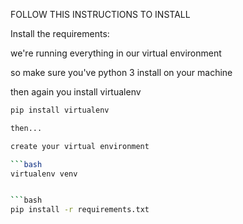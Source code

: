 
FOLLOW THIS INSTRUCTIONS TO INSTALL 

Install the requirements:

we're running everything in our virtual environment 

so make sure you've python 3 install on your machine

then again you install virtualenv

```bash
pip install virtualenv

then...

create your virtual environment

```bash
virtualenv venv


```bash
pip install -r requirements.txt
